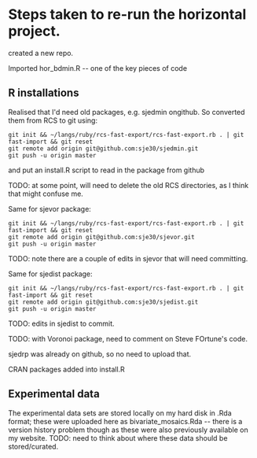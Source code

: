 # Steps taken to re-run the horizontal project.

created a new repo.

Imported hor_bdmin.R -- one of the key pieces of code


## R installations

Realised that I'd need old packages, e.g. sjedmin ongithub.  So
converted them from RCS to git using:

    git init && ~/langs/ruby/rcs-fast-export/rcs-fast-export.rb . | git fast-import && git reset
	git remote add origin git@github.com:sje30/sjedmin.git
	git push -u origin master
	
and put an install.R script to read in the package from github

TODO: at some point, will need to delete the old RCS directories, as I
think that might confuse me.

Same for sjevor package:

    git init && ~/langs/ruby/rcs-fast-export/rcs-fast-export.rb . | git fast-import && git reset
	git remote add origin git@github.com:sje30/sjevor.git
	git push -u origin master
	
TODO: note there are a couple of edits in sjevor that will need
committing.

Same for sjedist package:

    git init && ~/langs/ruby/rcs-fast-export/rcs-fast-export.rb . | git fast-import && git reset
	git remote add origin git@github.com:sje30/sjedist.git
	git push -u origin master
	
TODO: edits in sjedist to commit.

TODO: with Voronoi package, need to comment on Steve FOrtune's code.

sjedrp was already on github, so no need to upload that.

CRAN packages added into install.R

## Experimental data

The experimental data sets are stored locally on my hard disk in .Rda
format; these were uploaded here as bivariate_mosaics.Rda  -- there is
a version history problem though as these were also previously
available on my website.  TODO: need to think about where these data
should be stored/curated.






